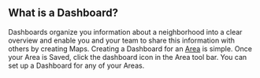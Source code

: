 ## What is a Dashboard?
Dashboards organize you information about a neighborhood into a clear overview and enable you and your team to share this information with others by creating Maps. Creating a Dashboard for an [Area](https://www.citiesense.com/docs/pages/02-Getting%20Started.md) is simple. Once your Area is Saved, click the dashboard icon in the Area tool bar. You can set up a Dashboard for any of your Areas. 



